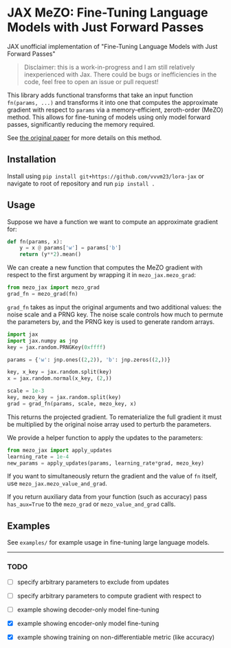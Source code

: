 # JAX MeZO: Fine-Tuning Language Models with Just Forward Passes

JAX unofficial implementation of "Fine-Tuning Language Models with Just Forward
Passes"

> Disclaimer: this is a work-in-progress and I am still relatively
> inexperienced with Jax. There could be bugs or inefficiencies in the code,
> feel free to open an issue or pull request!

This library adds functional transforms that take an input function `fn(params,
...)` and transforms it into one that computes the approximate gradient with
respect to `params` via a memory-efficient, zeroth-order (MeZO) method. This
allows for fine-tuning of models using only model forward passes, significantly
reducing the memory required.

See [the original paper](https://arxiv.org/abs/2305.17333) for more details on
this method.

## Installation

Install using `pip install git+https://github.com/vvvm23/lora-jax` or navigate
to root of repository and run `pip install .`

## Usage

Suppose we have a function we want to compute an approximate gradient for:
```python
def fn(params, x):
    y = x @ params['w'] = params['b']
    return (y**2).mean()
```

We can create a new function that computes the MeZO gradient with respect to
the first argument by wrapping it in `mezo_jax.mezo_grad`:
```python
from mezo_jax import mezo_grad
grad_fn = mezo_grad(fn)
```

`grad_fn` takes as input the original arguments and two additional values: the
noise scale and a PRNG key. The noise scale controls how much to permute the
parameters by, and the PRNG key is used to generate random arrays.

```python
import jax
import jax.numpy as jnp
key = jax.random.PRNGKey(0xffff)

params = {'w': jnp.ones((2,2)), 'b': jnp.zeros((2,))}

key, x_key = jax.random.split(key)
x = jax.random.normal(x_key, (2,))

scale = 1e-3
key, mezo_key = jax.random.split(key)
grad = grad_fn(params, scale, mezo_key, x)
```

This returns the projected gradient. To rematerialize the full gradient it must
be multiplied by the original noise array used to perturb the parameters.

We provide a helper function to apply the updates to the parameters:
```python
from mezo_jax import apply_updates
learning_rate = 1e-4
new_params = apply_updates(params, learning_rate*grad, mezo_key)
```

If you want to simultaneously return the gradient and the value of `fn` itself,
use `mezo_jax.mezo_value_and_grad`.

If you return auxiliary data from your function (such as accuracy) pass
`has_aux=True` to the `mezo_grad` or `mezo_value_and_grad` calls.

## Examples
See `examples/` for example usage in fine-tuning large language models.

---

### TODO
- [ ] specify arbitrary parameters to exclude from updates
- [ ] specify arbitrary parameters to compute gradient with respect to
- [ ] example showing decoder-only model fine-tuning
- [X] example showing encoder-only model fine-tuning
- [X] example showing training on non-differentiable metric (like accuracy)

